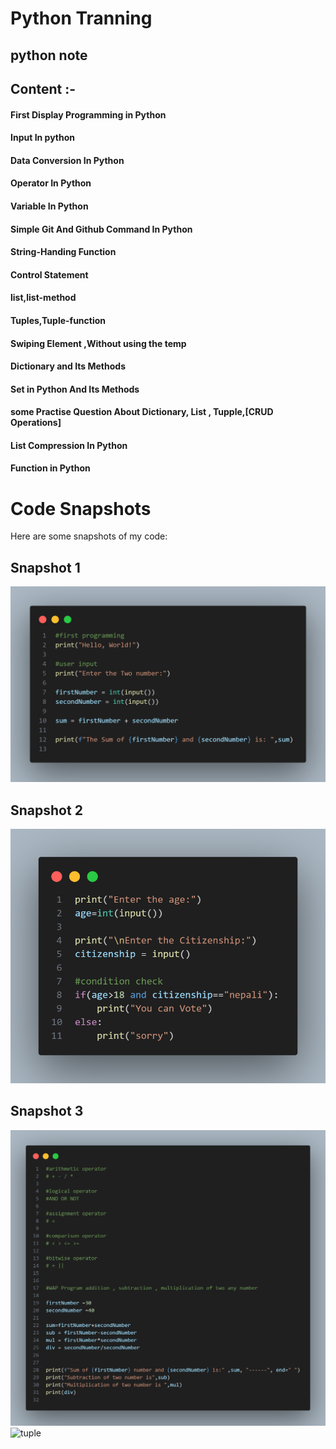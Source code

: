 # Python Tranning

## python note

## Content :-

#### First Display Programming in Python

#### Input In python

#### Data Conversion In Python

#### Operator In Python

#### Variable In Python

#### Simple Git And Github Command In Python

#### String-Handing Function

#### Control Statement

#### list,list-method

#### Tuples,Tuple-function

#### Swiping Element ,Without using the temp

#### Dictionary and Its Methods

#### Set in Python And Its Methods

#### some Practise Question About Dictionary, List , Tupple,[CRUD Operations]

#### List Compression In Python

#### Function in Python 

# Code Snapshots

Here are some snapshots of my code:

## Snapshot 1
![Code Snapshot 1](https://github.com/mrsushilshrestha/python/blob/main/100-day-Challange/image/day-1.png)

## Snapshot 2
![Code Snapshot 2](https://github.com/mrsushilshrestha/python/blob/main/100-day-Challange/image/day-1-2.png)

## Snapshot 3
![Code Snapshot 3](https://github.com/mrsushilshrestha/python/blob/main/100-day-Challange/image/day-1-1.png)
![tuple ](https://github.com/mrsushilshrestha/python/blob/main/image\tuple.png)